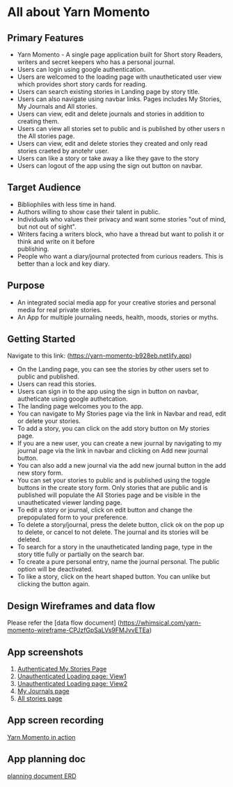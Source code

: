 # All about Yarn Momento

## Primary Features

- Yarn Momento - A single page application built for Short story Readers, writers and secret keepers who has a personal journal.
- Users can login using google authentication.
- Users are welcomed to the loading page with unautheticated user view which provides short story cards for reading.
- Users can search existing stories in Landing page by story title.
- Users can also navigate using navbar links. Pages includes My Stories, My Journals and All stories.
- Users can view, edit and delete journals and stories in addition to creating them.
- Users can view all stories set to public and is published by other users n the All stories page.
- Users can view, edit and delete stories they created and only read stories craeted by anotehr user.
- Users can like a story or take away a like they gave to the story
- Users can logout of the app using the sign out button on navbar.

## Target Audience

  - Bibliophiles with less time in hand.
  - Authors willing to show case their talent in public.
  - Individuals who values their privacy and want some stories "out of mind, but not out of sight".
  - Writers facing a writers block, who have a thread but want to polish it or think and write on it before     
   publishing.
  - People who want a diary/journal protected from curious readers. This is better than a lock and key diary.

## Purpose

- An integrated social media app for your creative stories and personal media for real private stories. 
- An App for multiple journaling needs, health, moods, stories or myths.

## Getting Started

  Navigate to this link: (https://yarn-momento-b928eb.netlify.app)
  - On the Landing page, you can see the stories by other users set to public and published.
  - Users can read this stories.
  - Users can sign in to the app using the sign in button on navbar, autheticate using google authetcation.
  - The landing page welcomes you to the app.
  - You can navigate to My Stories page via the link in Navbar and read, edit or delete your stories.
  - To add a story, you can click on the add story button on My stories page. 
  - If you are a new user, you can create a new journal by navigating to my journal page via the link in navbar and clicking on Add new journal button.
  - You can also add a new journal via the add new journal button in the add new story form.
  - You can set your stories to public and is published using the toggle buttons in the create story form.
  Only stories that are public and is published will populate the All Stories page and be visible in the unautheticated viewer landing page.
  - To edit a story or journal, click on edit button and change the prepopulated form to your preference. 
  - To delete a story/journal, press the delete button, click ok on the pop up to delete, or cancel to not delete. The journal and its stories will be deleted.
  - To search for a story in the unautheticated landing page, type in the story title fully or partially on the search bar.
  - To create a pure personal entry, name the journal personal. The public option will be deactivated.
  - To like a story, click on the heart shaped button. You can unlike but clicking the button again.

## Design Wireframes and data flow

Please refer the [data flow document] (https://whimsical.com/yarn-momento-wireframe-CPJzfGpSaLVs9FMJvvETEa)

## App screenshots

1. [Authenticated My Stories Page](./YarnMomentoIn%20Action/Authenticated%20welcome%20page.png)
2. [Unauthenticated Loading page: View1](./YarnMomentoIn%20Action/Unauthenticated%20Page%20View1.png)
3. [Unauthenticated Loading page: View2](./YarnMomentoIn%20Action/Scroll%20down%20unauth%20page.png)
4. [My Journals page](./YarnMomentoIn%20Action/My%20Journals%20YM.png)
5. [All stories page](./YarnMomentoIn%20Action/All%20Stories%20YM.png)

## App screen recording

[Yarn Momento in action](https://www.loom.com/share/fd7d0d2d224742619305d76b983660ba)

## App planning doc 

[planning document ERD](https://dbdiagram.io/d/62fc3411c2d9cf52fabcf7d3)
